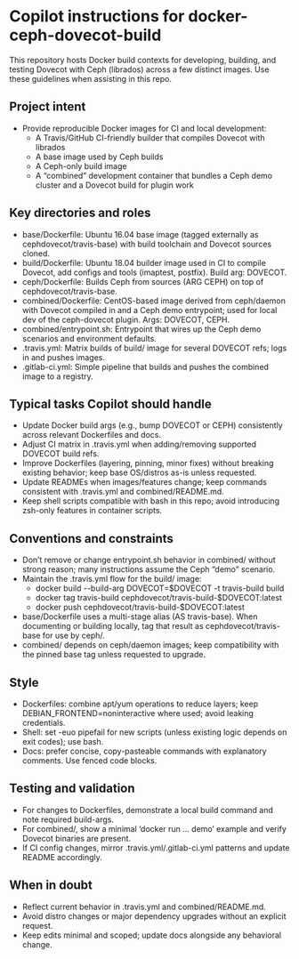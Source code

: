 # Copilot instructions for docker-ceph-dovecot-build

This repository hosts Docker build contexts for developing, building, and testing Dovecot with Ceph (librados) across a few distinct images. Use these guidelines when assisting in this repo.

## Project intent
- Provide reproducible Docker images for CI and local development:
  - A Travis/GitHub CI-friendly builder that compiles Dovecot with librados
  - A base image used by Ceph builds
  - A Ceph-only build image
  - A “combined” development container that bundles a Ceph demo cluster and a Dovecot build for plugin work

## Key directories and roles
- base/Dockerfile: Ubuntu 16.04 base image (tagged externally as cephdovecot/travis-base) with build toolchain and Dovecot sources cloned.
- build/Dockerfile: Ubuntu 18.04 builder image used in CI to compile Dovecot, add configs and tools (imaptest, postfix). Build arg: DOVECOT.
- ceph/Dockerfile: Builds Ceph from sources (ARG CEPH) on top of cephdovecot/travis-base.
- combined/Dockerfile: CentOS-based image derived from ceph/daemon with Dovecot compiled in and a Ceph demo entrypoint; used for local dev of the ceph-dovecot plugin. Args: DOVECOT, CEPH.
- combined/entrypoint.sh: Entrypoint that wires up the Ceph demo scenarios and environment defaults.
- .travis.yml: Matrix builds of build/ image for several DOVECOT refs; logs in and pushes images.
- .gitlab-ci.yml: Simple pipeline that builds and pushes the combined image to a registry.

## Typical tasks Copilot should handle
- Update Docker build args (e.g., bump DOVECOT or CEPH) consistently across relevant Dockerfiles and docs.
- Adjust CI matrix in .travis.yml when adding/removing supported DOVECOT build refs.
- Improve Dockerfiles (layering, pinning, minor fixes) without breaking existing behavior; keep base OS/distros as-is unless requested.
- Update READMEs when images/features change; keep commands consistent with .travis.yml and combined/README.md.
- Keep shell scripts compatible with bash in this repo; avoid introducing zsh-only features in container scripts.

## Conventions and constraints
- Don’t remove or change entrypoint.sh behavior in combined/ without strong reason; many instructions assume the Ceph “demo” scenario.
- Maintain the .travis.yml flow for the build/ image:
  - docker build --build-arg DOVECOT=$DOVECOT -t travis-build build
  - docker tag travis-build cephdovecot/travis-build-$DOVECOT:latest
  - docker push cephdovecot/travis-build-$DOVECOT:latest
- base/Dockerfile uses a multi-stage alias (AS travis-base). When documenting or building locally, tag that result as cephdovecot/travis-base for use by ceph/.
- combined/ depends on ceph/daemon images; keep compatibility with the pinned base tag unless requested to upgrade.

## Style
- Dockerfiles: combine apt/yum operations to reduce layers; keep DEBIAN_FRONTEND=noninteractive where used; avoid leaking credentials.
- Shell: set -euo pipefail for new scripts (unless existing logic depends on exit codes); use bash.
- Docs: prefer concise, copy-pasteable commands with explanatory comments. Use fenced code blocks.

## Testing and validation
- For changes to Dockerfiles, demonstrate a local build command and note required build-args.
- For combined/, show a minimal ‘docker run … demo’ example and verify Dovecot binaries are present.
- If CI config changes, mirror .travis.yml/.gitlab-ci.yml patterns and update README accordingly.

## When in doubt
- Reflect current behavior in .travis.yml and combined/README.md.
- Avoid distro changes or major dependency upgrades without an explicit request.
- Keep edits minimal and scoped; update docs alongside any behavioral change.
